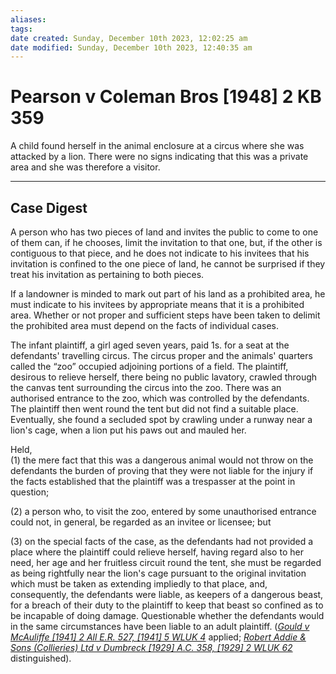 ```yaml
---
aliases: 
tags: 
date created: Sunday, December 10th 2023, 12:02:25 am
date modified: Sunday, December 10th 2023, 12:40:35 am
---
```


# Pearson v Coleman Bros [1948] 2 KB 359

A child found herself in the animal enclosure at a circus where she was attacked by a lion. There were no signs indicating that this was a private area and she was therefore a visitor.

---

## Case Digest

A person who has two pieces of land and invites the public to come to one of them can, if he chooses, limit the invitation to that one, but, if the other is contiguous to that piece, and he does not indicate to his invitees that his invitation is confined to the one piece of land, he cannot be surprised if they treat his invitation as pertaining to both pieces.

If a landowner is minded to mark out part of his land as a prohibited area, he must indicate to his invitees by appropriate means that it is a prohibited area. Whether or not proper and sufficient steps have been taken to delimit the prohibited area must depend on the facts of individual cases.

The infant plaintiff, a girl aged seven years, paid 1s. for a seat at the defendants' travelling circus. The circus proper and the animals' quarters called the “zoo” occupied adjoining portions of a field. The plaintiff, desirous to relieve herself, there being no public lavatory, crawled through the canvas tent surrounding the circus into the zoo. There was an authorised entrance to the zoo, which was controlled by the defendants. The plaintiff then went round the tent but did not find a suitable place. Eventually, she found a secluded spot by crawling under a runway near a lion's cage, when a lion put his paws out and mauled her.

Held,  
(1) the mere fact that this was a dangerous animal would not throw on the defendants the burden of proving that they were not liable for the injury if the facts established that the plaintiff was a trespasser at the point in question;

(2) a person who, to visit the zoo, entered by some unauthorised entrance could not, in general, be regarded as an invitee or licensee; but

(3) on the special facts of the case, as the defendants had not provided a place where the plaintiff could relieve herself, having regard also to her need, her age and her fruitless circuit round the tent, she must be regarded as being rightfully near the lion's cage pursuant to the original invitation which must be taken as extending impliedly to that place, and, consequently, the defendants were liable, as keepers of a dangerous beast, for a breach of their duty to the plaintiff to keep that beast so confined as to be incapable of doing damage. Questionable whether the defendants would in the same circumstances have been liable to an adult plaintiff. (_[Gould v McAuliffe [1941] 2 All E.R. 527, [1941] 5 WLUK 4](https://uk.westlaw.com/Document/I112D5660E57111DAB242AFEA6182DD7E/View/FullText.html?originationContext=document&transitionType=DocumentItem&ppcid=13ff20e74936434c9d73fbf35fb8f411&contextData=(sc.Default))_ applied; _[Robert Addie & Sons (Collieries) Ltd v Dumbreck [1929] A.C. 358, [1929] 2 WLUK 62](https://uk.westlaw.com/Document/I88A1C9A0E42811DA8FC2A0F0355337E9/View/FullText.html?originationContext=document&transitionType=DocumentItem&ppcid=13ff20e74936434c9d73fbf35fb8f411&contextData=(sc.Default))_ distinguished).
